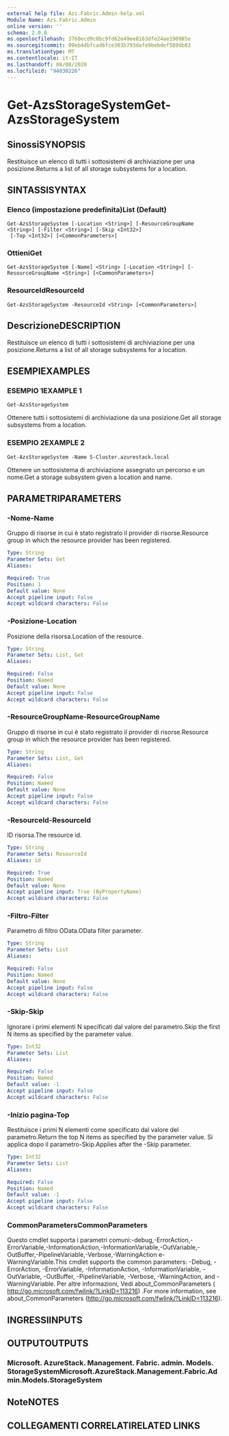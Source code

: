 ```yaml
---
external help file: Azs.Fabric.Admin-help.xml
Module Name: Azs.Fabric.Admin
online version: ''
schema: 2.0.0
ms.openlocfilehash: 3760ecd9c0bc9fd62e49ee8163dfe24ae190985e
ms.sourcegitcommit: 09eb4dbfcad6fce303b793dafe9bebdef589db03
ms.translationtype: MT
ms.contentlocale: it-IT
ms.lasthandoff: 08/08/2020
ms.locfileid: "94030226"
---
```

# <span data-ttu-id="79522-101">Get-AzsStorageSystem</span><span class="sxs-lookup"><span data-stu-id="79522-101">Get-AzsStorageSystem</span></span>

## <span data-ttu-id="79522-102">Sinossi</span><span class="sxs-lookup"><span data-stu-id="79522-102">SYNOPSIS</span></span>
<span data-ttu-id="79522-103">Restituisce un elenco di tutti i sottosistemi di archiviazione per una posizione.</span><span class="sxs-lookup"><span data-stu-id="79522-103">Returns a list of all storage subsystems for a location.</span></span>

## <span data-ttu-id="79522-104">SINTASSI</span><span class="sxs-lookup"><span data-stu-id="79522-104">SYNTAX</span></span>

### <span data-ttu-id="79522-105">Elenco (impostazione predefinita)</span><span class="sxs-lookup"><span data-stu-id="79522-105">List (Default)</span></span>
```
Get-AzsStorageSystem [-Location <String>] [-ResourceGroupName <String>] [-Filter <String>] [-Skip <Int32>]
 [-Top <Int32>] [<CommonParameters>]
```

### <span data-ttu-id="79522-106">Ottieni</span><span class="sxs-lookup"><span data-stu-id="79522-106">Get</span></span>
```
Get-AzsStorageSystem [-Name] <String> [-Location <String>] [-ResourceGroupName <String>] [<CommonParameters>]
```

### <span data-ttu-id="79522-107">ResourceId</span><span class="sxs-lookup"><span data-stu-id="79522-107">ResourceId</span></span>
```
Get-AzsStorageSystem -ResourceId <String> [<CommonParameters>]
```

## <span data-ttu-id="79522-108">Descrizione</span><span class="sxs-lookup"><span data-stu-id="79522-108">DESCRIPTION</span></span>
<span data-ttu-id="79522-109">Restituisce un elenco di tutti i sottosistemi di archiviazione per una posizione.</span><span class="sxs-lookup"><span data-stu-id="79522-109">Returns a list of all storage subsystems for a location.</span></span>

## <span data-ttu-id="79522-110">ESEMPI</span><span class="sxs-lookup"><span data-stu-id="79522-110">EXAMPLES</span></span>

### <span data-ttu-id="79522-111">ESEMPIO 1</span><span class="sxs-lookup"><span data-stu-id="79522-111">EXAMPLE 1</span></span>
```
Get-AzsStorageSystem
```

<span data-ttu-id="79522-112">Ottenere tutti i sottosistemi di archiviazione da una posizione.</span><span class="sxs-lookup"><span data-stu-id="79522-112">Get all storage subsystems from a location.</span></span>

### <span data-ttu-id="79522-113">ESEMPIO 2</span><span class="sxs-lookup"><span data-stu-id="79522-113">EXAMPLE 2</span></span>
```
Get-AzsStorageSystem -Name S-Cluster.azurestack.local
```

<span data-ttu-id="79522-114">Ottenere un sottosistema di archiviazione assegnato un percorso e un nome.</span><span class="sxs-lookup"><span data-stu-id="79522-114">Get a storage subsystem given a location and name.</span></span>

## <span data-ttu-id="79522-115">PARAMETRI</span><span class="sxs-lookup"><span data-stu-id="79522-115">PARAMETERS</span></span>

### <span data-ttu-id="79522-116">-Nome</span><span class="sxs-lookup"><span data-stu-id="79522-116">-Name</span></span>
<span data-ttu-id="79522-117">Gruppo di risorse in cui è stato registrato il provider di risorse.</span><span class="sxs-lookup"><span data-stu-id="79522-117">Resource group in which the resource provider has been registered.</span></span>

```yaml
Type: String
Parameter Sets: Get
Aliases:

Required: True
Position: 1
Default value: None
Accept pipeline input: False
Accept wildcard characters: False
```

### <span data-ttu-id="79522-118">-Posizione</span><span class="sxs-lookup"><span data-stu-id="79522-118">-Location</span></span>
<span data-ttu-id="79522-119">Posizione della risorsa.</span><span class="sxs-lookup"><span data-stu-id="79522-119">Location of the resource.</span></span>

```yaml
Type: String
Parameter Sets: List, Get
Aliases:

Required: False
Position: Named
Default value: None
Accept pipeline input: False
Accept wildcard characters: False
```

### <span data-ttu-id="79522-120">-ResourceGroupName</span><span class="sxs-lookup"><span data-stu-id="79522-120">-ResourceGroupName</span></span>
<span data-ttu-id="79522-121">Gruppo di risorse in cui è stato registrato il provider di risorse.</span><span class="sxs-lookup"><span data-stu-id="79522-121">Resource group in which the resource provider has been registered.</span></span>

```yaml
Type: String
Parameter Sets: List, Get
Aliases:

Required: False
Position: Named
Default value: None
Accept pipeline input: False
Accept wildcard characters: False
```

### <span data-ttu-id="79522-122">-ResourceId</span><span class="sxs-lookup"><span data-stu-id="79522-122">-ResourceId</span></span>
<span data-ttu-id="79522-123">ID risorsa.</span><span class="sxs-lookup"><span data-stu-id="79522-123">The resource id.</span></span>

```yaml
Type: String
Parameter Sets: ResourceId
Aliases: id

Required: True
Position: Named
Default value: None
Accept pipeline input: True (ByPropertyName)
Accept wildcard characters: False
```

### <span data-ttu-id="79522-124">-Filtro</span><span class="sxs-lookup"><span data-stu-id="79522-124">-Filter</span></span>
<span data-ttu-id="79522-125">Parametro di filtro OData.</span><span class="sxs-lookup"><span data-stu-id="79522-125">OData filter parameter.</span></span>

```yaml
Type: String
Parameter Sets: List
Aliases:

Required: False
Position: Named
Default value: None
Accept pipeline input: False
Accept wildcard characters: False
```

### <span data-ttu-id="79522-126">-Skip</span><span class="sxs-lookup"><span data-stu-id="79522-126">-Skip</span></span>
<span data-ttu-id="79522-127">Ignorare i primi elementi N specificati dal valore del parametro.</span><span class="sxs-lookup"><span data-stu-id="79522-127">Skip the first N items as specified by the parameter value.</span></span>

```yaml
Type: Int32
Parameter Sets: List
Aliases:

Required: False
Position: Named
Default value: -1
Accept pipeline input: False
Accept wildcard characters: False
```

### <span data-ttu-id="79522-128">-Inizio pagina</span><span class="sxs-lookup"><span data-stu-id="79522-128">-Top</span></span>
<span data-ttu-id="79522-129">Restituisce i primi N elementi come specificato dal valore del parametro.</span><span class="sxs-lookup"><span data-stu-id="79522-129">Return the top N items as specified by the parameter value.</span></span>
<span data-ttu-id="79522-130">Si applica dopo il parametro-Skip.</span><span class="sxs-lookup"><span data-stu-id="79522-130">Applies after the -Skip parameter.</span></span>

```yaml
Type: Int32
Parameter Sets: List
Aliases:

Required: False
Position: Named
Default value: -1
Accept pipeline input: False
Accept wildcard characters: False
```

### <span data-ttu-id="79522-131">CommonParameters</span><span class="sxs-lookup"><span data-stu-id="79522-131">CommonParameters</span></span>
<span data-ttu-id="79522-132">Questo cmdlet supporta i parametri comuni:-debug,-ErrorAction,-ErrorVariable,-InformationAction,-InformationVariable,-OutVariable,-OutBuffer,-PipelineVariable,-Verbose,-WarningAction e-WarningVariable.</span><span class="sxs-lookup"><span data-stu-id="79522-132">This cmdlet supports the common parameters: -Debug, -ErrorAction, -ErrorVariable, -InformationAction, -InformationVariable, -OutVariable, -OutBuffer, -PipelineVariable, -Verbose, -WarningAction, and -WarningVariable.</span></span> <span data-ttu-id="79522-133">Per altre informazioni, Vedi about_CommonParameters ( http://go.microsoft.com/fwlink/?LinkID=113216) .</span><span class="sxs-lookup"><span data-stu-id="79522-133">For more information, see about_CommonParameters (http://go.microsoft.com/fwlink/?LinkID=113216).</span></span>

## <span data-ttu-id="79522-134">INGRESSI</span><span class="sxs-lookup"><span data-stu-id="79522-134">INPUTS</span></span>

## <span data-ttu-id="79522-135">OUTPUT</span><span class="sxs-lookup"><span data-stu-id="79522-135">OUTPUTS</span></span>

### <span data-ttu-id="79522-136">Microsoft. AzureStack. Management. Fabric. admin. Models. StorageSystem</span><span class="sxs-lookup"><span data-stu-id="79522-136">Microsoft.AzureStack.Management.Fabric.Admin.Models.StorageSystem</span></span>

## <span data-ttu-id="79522-137">Note</span><span class="sxs-lookup"><span data-stu-id="79522-137">NOTES</span></span>

## <span data-ttu-id="79522-138">COLLEGAMENTI CORRELATI</span><span class="sxs-lookup"><span data-stu-id="79522-138">RELATED LINKS</span></span>
